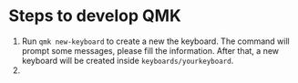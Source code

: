 # Steps to develop QMK

1. Run `qmk new-keyboard` to create a new the keyboard. The command will prompt
   some messages, please fill the information. After that, a new keyboard will 
   be created inside `keyboards/yourkeyboard`.
1. 
